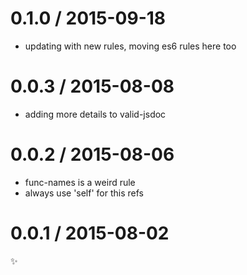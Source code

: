
0.1.0 / 2015-09-18
==================

  * updating with new rules, moving es6 rules here too

0.0.3 / 2015-08-08
==================

  * adding more details to valid-jsdoc

0.0.2 / 2015-08-06
==================

  * func-names is a weird rule
  * always use 'self' for this refs

0.0.1 / 2015-08-02
==================

:sparkles:
